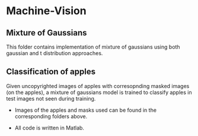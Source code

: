 # Machine-Vision

## Mixture of Gaussians
This folder contains implementation of mixture of gaussians using both gaussian and t distribution approaches.

## Classification of apples
Given uncopyrighted images of apples with corresopnding masked images (on the apples), a mixture of gaussians model is trained to classify apples in test images not seen during training.

* Images of the apples and masks used can be found in the corresponding folders above.

* All code is written in Matlab.

